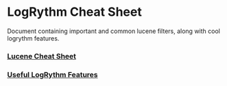 # LogRythm Cheat Sheet
Document containing important and common lucene filters, along with cool logrythm features.

### [Lucene Cheat Sheet](lucene-cheat-sheet.md)
### [Useful LogRythm Features](logrythm-cheet-sheet.md)
